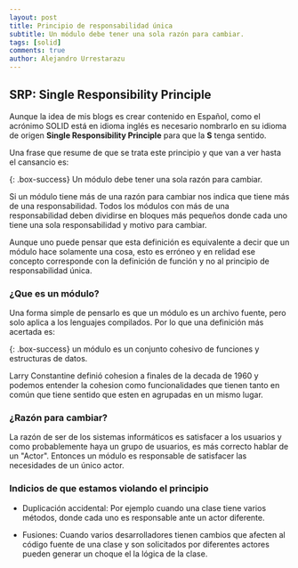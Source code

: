 ```yaml
---
layout: post
title: Principio de responsabilidad única
subtitle: Un módulo debe tener una sola razón para cambiar.
tags: [solid]
comments: true
author: Alejandro Urrestarazu
---
```


## SRP: Single Responsibility Principle

Aunque la idea de mis blogs es crear contenido en Español, como el acrónimo SOLID está en idioma inglés es necesario nombrarlo en su idioma de origen **Single Responsibility Principle** para que la **S** tenga sentido.

Una frase que resume de que se trata este principio y que van a ver hasta el cansancio es:

{: .box-success} 
Un módulo debe tener una sola razón para cambiar.

Si un módulo tiene más de una razón para cambiar nos indica que tiene más de una responsabilidad. Todos los módulos con más de una responsabilidad deben dividirse en bloques más pequeños donde cada uno tiene una sola responsabilidad y motivo para cambiar.

Aunque uno puede pensar que esta definición es equivalente a decir que un módulo hace solamente una cosa, esto es erróneo y en relidad ese concepto corresponde con la definición de función y no al principio de responsabilidad única.

### ¿Que es un módulo?

Una forma simple de pensarlo es que un módulo es un archivo fuente, pero solo aplica a los lenguajes compilados. Por lo que una definición más acertada es:

{: .box-success} 
un módulo es un conjunto cohesivo de funciones y estructuras de datos.

Larry Constantine definió cohesion a finales de la decada de 1960 y podemos entender la cohesion como funcionalidades que tienen tanto en común que tiene sentido que esten en agrupadas en un mismo lugar.

### ¿Razón para cambiar?

La razón de ser de los sistemas informáticos es satisfacer a los usuarios y como probablemente haya un grupo de usuarios, es más correcto hablar de un "Actor". Entonces un módulo es responsable de satisfacer las necesidades de un único actor.

### Indicios de que estamos violando el principio

* Duplicación accidental: Por ejemplo cuando una clase tiene varios métodos, donde cada uno es responsable ante un actor diferente.

* Fusiones: Cuando varios desarrolladores tienen cambios que afecten al código fuente de una clase y son solicitados por diferentes actores pueden generar un choque el la lógica de la clase.
